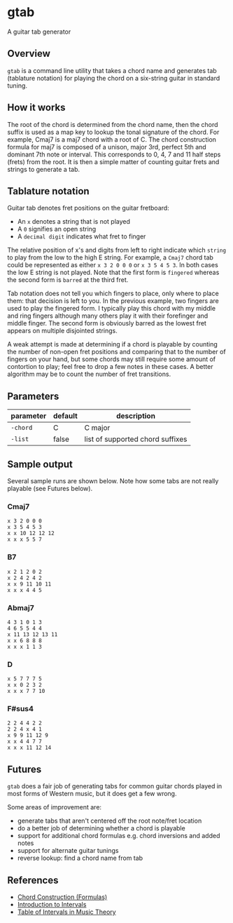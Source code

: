 # gtab

A guitar tab generator

## Overview

`gtab` is a command line utility that takes a chord name and generates tab (tablature notation) for playing the chord on a six-string guitar in standard tuning.

## How it works

The root of the chord is determined from the chord name, then the chord suffix is used as a map key to lookup the tonal signature of the chord. For example, Cmaj7 is a maj7 chord with a root of C. The chord construction formula for maj7 is composed of a unison, major 3rd, perfect 5th and dominant 7th note or interval. This corresponds to 0, 4, 7 and 11 half steps (frets) from the root. It is then a simple matter of counting guitar frets and strings to generate a tab.

## Tablature notation

Guitar tab denotes fret positions on the guitar fretboard:
- An `x` denotes a string that is not played
- A `0` signifies an open string
- A `decimal digit` indicates what fret to finger

The relative position of x's and digits from left to right indicate which `string` to play from the low to the high E string. For example, a `Cmaj7` chord tab could be represented as either `x 3 2 0 0 0` or `x 3 5 4 5 3`. In both cases the low E string is not played. Note that the first form is `fingered` whereas the second form is `barred` at the third fret.

Tab notation does not tell you which fingers to place, only where to place them: that decision is left to you. In the previous example, two fingers are used to play the fingered form. I typically play this chord with my middle and ring fingers although many others play it with their forefinger and middle finger. The second form is obviously barred as the lowest fret appears on multiple disjointed strings.

A weak attempt is made at determining if a chord is playable by counting the number of non-open fret positions and comparing that to the number of fingers on your hand, but some chords may still require some amount of contortion to play; feel free to drop a few notes in these cases. A better algorithm may be to count the number of fret transitions. 

## Parameters

| parameter | default | description                      |
|-----------|---------|----------------------------------|
| `-chord`  |    C    | C major                          |
| `-list`   |  false  | list of supported chord suffixes |

## Sample output

Several sample runs are shown below. Note how some tabs are not really playable (see Futures below).

### Cmaj7
    x 3 2 0 0 0
    x 3 5 4 5 3
    x x 10 12 12 12
    x x x 5 5 7

### B7
    x 2 1 2 0 2
    x 2 4 2 4 2
    x x 9 11 10 11
    x x x 4 4 5

### Abmaj7
    4 3 1 0 1 3
    4 6 5 5 4 4
    x 11 13 12 13 11
    x x 6 8 8 8
    x x x 1 1 3

### D
    x 5 7 7 7 5
    x x 0 2 3 2
    x x x 7 7 10
    
### F#sus4
    2 2 4 4 2 2
    2 2 4 x 4 1
    x 9 9 11 12 9
    x x 4 4 7 7
    x x x 11 12 14

## Futures

`gtab` does a fair job of generating tabs for common guitar chords played in most forms of Western music, but it does get a few wrong.

Some areas of improvement are:
- generate tabs that aren't centered off the root note/fret location
- do a better job of determining whether a chord is playable
- support for additional chord formulas e.g. chord inversions and added notes
- support for alternate guitar tunings
- reverse lookup: find a chord name from tab

## References

- [Chord Construction (Formulas)](https://tedgreene.com/images/lessons/fundamentals/ChordConstructionFormulas_1976-05-26.pdf)
- [Introduction to Intervals](https://musictheory.pugetsound.edu/mt21c/IntervalsIntroduction.html)
- [Table of Intervals in Music Theory](https://www.liveabout.com/table-of-intervals-2455915)
